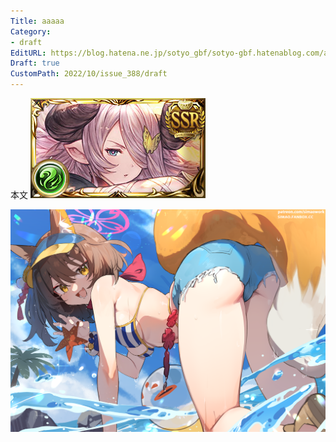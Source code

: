```yaml
---
Title: aaaaa
Category:
- draft
EditURL: https://blog.hatena.ne.jp/sotyo_gbf/sotyo-gbf.hatenablog.com/atom/entry/4207112889924337621
Draft: true
CustomPath: 2022/10/issue_388/draft
---
```


本文
![画像](image/unnamed.png)

![画像](image/100064209_p0.png)
